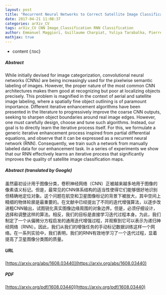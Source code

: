 ```yaml
---
layout: post
title: "Recurrent Neural Networks to Correct Satellite Image Classification Maps"
date: 2017-04-21 11:08:37
categories: arXiv_CV
tags: arXiv_CV CNN Image_Classification RNN Classification
author: Emmanuel Maggiori, Guillaume Charpiat, Yuliya Tarabalka, Pierre Alliez
mathjax: true
---
```


* content
{:toc}

##### Abstract
While initially devised for image categorization, convolutional neural networks (CNNs) are being increasingly used for the pixelwise semantic labeling of images. However, the proper nature of the most common CNN architectures makes them good at recognizing but poor at localizing objects precisely. This problem is magnified in the context of aerial and satellite image labeling, where a spatially fine object outlining is of paramount importance. Different iterative enhancement algorithms have been presented in the literature to progressively improve the coarse CNN outputs, seeking to sharpen object boundaries around real image edges. However, one must carefully design, choose and tune such algorithms. Instead, our goal is to directly learn the iterative process itself. For this, we formulate a generic iterative enhancement process inspired from partial differential equations, and observe that it can be expressed as a recurrent neural network (RNN). Consequently, we train such a network from manually labeled data for our enhancement task. In a series of experiments we show that our RNN effectively learns an iterative process that significantly improves the quality of satellite image classification maps.

##### Abstract (translated by Google)
虽然最初设计用于图像分类，卷积神经网络（CNN）正被越来越多地用于图像的像素语义标记。但是，最常见的CNN体​​系结构的适当性使得它们能够很好地识别但精确地定位对象。这个问题在航空和卫星图像标记的背景下被放大，其中空间上精细的物体轮廓是最重要的。在文献中已经提出了不同的迭代增强算法，以逐步改进粗CNN输出，试图锐化真实图像边缘周围的对象边界。但是，必须仔细设计，选择和调整这样的算法。相反，我们的目标是直接学习迭代过程本身。为此，我们制定了一个从偏微分方程启发的通用迭代增强过程，并观察到它可以表示为递归神经网络（RNN）。因此，我们从我们的增强任务的手动标记数据训练这样一个网络。在一系列实验中，我们表明，我们的RNN有效地学习了一个迭代过程，显着提高了卫星图像分类图的质量。

##### URL
[https://arxiv.org/abs/1608.03440](https://arxiv.org/abs/1608.03440)

##### PDF
[https://arxiv.org/pdf/1608.03440](https://arxiv.org/pdf/1608.03440)

